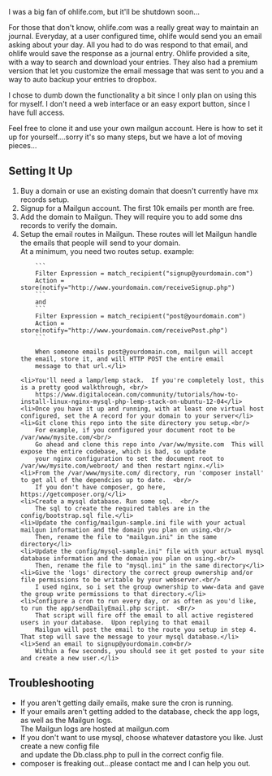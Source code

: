 I was a big fan of ohlife.com, but it'll be shutdown soon...

For those that don't know, ohlife.com was a really great way to maintain an journal.  Everyday, at a user configured time, ohlife would
send you an email asking about your day. All you had to do was respond to that email, and ohlife would save the response as a journal entry.
Ohlife provided a site, with a way to search and download your entries.  They also had a premium version that let you customize the 
email message that was sent to you and a way to auto backup your entries to dropbox.

I chose to dumb down the functionality a bit since I only plan on using this for myself.  I don't need a web interface or an easy export button,
since I have full access.

Feel free to clone it and use your own mailgun account.  Here is how to set it up for yourself....sorry it's so many steps, 
but we have a lot of moving pieces...

<h2>Setting It Up</h2>
<ol>
    <li>Buy a domain or use an existing domain that doesn't currently have mx records setup.</li>
    <li>Signup for a Mailgun account.  The first 10k emails per month are free.</li>
    <li>Add the domain to Mailgun.  They will require you to add some dns records to verify the domain.</li>
    <li>Setup the email routes in Mailgun.  These routes will let Mailgun handle the emails that people will send to your domain.<br/>
        At a minimum, you need two routes setup.  example:<br/>

        ```
        Filter Expression = match_recipient("signup@yourdomain.com")  
        Action = store(notify="http://www.yourdomain.com/receiveSignup.php")
        ```
        and
        ```
        Filter Expression = match_recipient("post@yourdomain.com")    
        Action = store(notify="http://www.yourdomain.com/receivePost.php")
        ```

        When someone emails post@yourdomain.com, mailgun will accept the email, store it, and will HTTP POST the entire email 
        message to that url.</li>

    <li>You'll need a lamp/lemp stack.  If you're completely lost, this is a pretty good walkthrough, <br/>
        https://www.digitalocean.com/community/tutorials/how-to-install-linux-nginx-mysql-php-lemp-stack-on-ubuntu-12-04</li>
    <li>Once you have it up and running, with at least one virtual host configured, set the A record for your domain to your server</li>
    <li>Git clone this repo into the site directory you setup.<br/>
        For example, if you configured your document root to be /var/www/mysite.com/<br/>
        Go ahead and clone this repo into /var/ww/mysite.com  This will expose the entire codebase, which is bad, so update
        your nginx configuration to set the document root to /var/ww/mysite.com/webroot/ and then restart nginx.</li>
    <li>From the /var/www/mysite.com/ directory, run 'composer install' to get all of the dependcies up to date.  <br/>
        If you don't have composer, go here, https://getcomposer.org/</li>
    <li>Create a mysql database. Run some sql.  <br/>
        The sql to create the required tables are in the config/bootstrap.sql file.</li>
    <li>Update the config/mailgun-sample.ini file with your actual mailgun information and the domain you plan on using.<br/>
        Then, rename the file to "mailgun.ini" in the same directory</li>
    <li>Update the config/mysql-sample.ini" file with your actual mysql database information and the domain you plan on using.<br/>
        Then, rename the file to "mysql.ini" in the same directory</li>
    <li>Give the 'logs' directory the correct group ownership and/or file permissions to be writable by your webserver.<br/>
        I used nginx, so i set the group ownership to www-data and gave the group write permissions to that directory.</li>
    <li>Configure a cron to run every day, or as often as you'd like, to run the app/sendDailyEmail.php script.  <Br/>
        That script will fire off the email to all active registered users in your database.  Upon replying to that email
        Mailgun will post the email to the route you setup in step 4.  That step will save the message to your mysql database.</li>
    <li>Send an email to signup@yourdomain.com<br/>
        Within a few seconds, you should see it get posted to your site and create a new user.</li>
</ol>

<h2>Troubleshooting</h2>
<ul>
    <li>If you aren't getting daily emails, make sure the cron is running.</li>
    <li>If your emails aren't getting added to the database, check the app logs, as well as the Mailgun logs. <br/>
        The Mailgun logs are hosted at mailgun.com</li>
    <li>If you don't want to use mysql, choose whatever datastore you like.  Just create a new config file<br/>
        and update the Db.class.php to pull in the correct config file. </li>
    <li>composer is freaking out...please contact me and I can help you out.</li>
